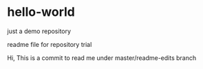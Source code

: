 # hello-world
just a demo repository

readme file for repository trial

Hi,
This is a commit to read me under master/readme-edits branch
